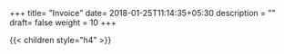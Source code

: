 +++
title= "Invoice"
date= 2018-01-25T11:14:35+05:30
description = ""
draft= false
weight = 10
+++

{{< children style="h4" >}}
